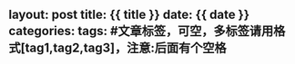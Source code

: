 layout: post
title: {{ title }}
date: {{ date }}
categories: 
tags: #文章标签，可空，多标签请用格式[tag1,tag2,tag3]，注意:后面有个空格
---
